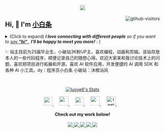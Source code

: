 <h1 align="center"> <a href="https://sunguoqi.com/"> <img src="https://readme-typing-svg.herokuapp.com/?lines=console.log(%22Hello%2C%20World!%22);祝您今天愉快!&center=true&size=27"> </a> </h1>
<a href="https://github.com/luoye6/computer-vision-in-action">
    <img align="right" src="https://komarev.com/ghpvc/?username=luoye6&label=Visitors&color=red&style=flat&logo=github" alt="gtihub-visitors" />
</a>
 
## Hi, 👋  I'm <a href="https://luoye6.github.io/">小白条</a>
 
<details><summary>(Click to expand) <em><b>I love connecting with different people</b> so if you want to <a href="https://luoye6.github.io/" >say <b>"hi" </b></a>, <b>I'll be happy to meet you more!</b> : )</em></summary>
 
<!--my introduction start-->
1) 勤奋
2) 快速学习者
3) 充满好奇
---
</details>
  
  ✨ 站主目前为25届毕业生，小破站3K粉UP主，喜欢编程，动画和剪辑。该站存放本人的一些代码程序，顺便记录自己的随想心得。欢迎大家来和我讨论技术上的问题，喜欢把项目进行拓展和开源，喜欢 AI 软件应用，开发便捷的 AI 调用 SDK 和各种 AI 小工具。dy：程序员小白条 小破站：沐橙浴风
 
 
<!--my introduction end -->
 
<br>
 
<p align="center">
  <a href="https://github.com/luoye6" class="rich-diff-level-one">
    <img src="https://github-readme-stats.vercel.app/api?username=luoye6&title_color=333&text_color=777" alt="luoye6's Stats" >
    <!-- &hide=issues
    <img src="https://github-readme-stats.vercel.app/api?username=luoye6&hide=issues&title_color=333&text_color=777" alt="luoye6's Stats" >
    -->
  </a>
</p>
 
<p align="center">
  <a href= "http://xxx.xiaobaitiao.club/project/weixin.png" target="_blank" alt="WeChat" title="WeChat">
    <img src="https://img.icons8.com/ios-filled/50/000000/weixing.png" width="28px"/>
  </a>
  &emsp;
 
  <a href="https://space.bilibili.com/259188222?spm_id_from=333.934.0.0" target="_blank" alt="Bilibili" title="Bilibili">
    <img src="https://user-images.githubusercontent.com/29084184/166415345-91925d37-c66f-448f-8d75-c8355fe0b692.png" width="30px"/>
  </a>
  &emsp;
  <a href= "https://luoye6.github.io/" target="_blank" alt="个人博客" title="个人博客">
    <img src="https://img1.baidu.com/it/u=975844215,1172636629&fm=253&fmt=auto?w=800&h=800" width="28px"/>
  </a>
  &emsp;
      <a href="https://blog.csdn.net/qq_67358181?type=blog" target="_blank" alt="CSDN" title="CSDN">
    <img src="https://img.icons8.com/material/48/000000/csdn.png" width="30px"/>
  </a>
  &emsp;
    <a href="https://leetcode.cn/u/luo-xie-wu-qing/">
<img src="https://leetcode.com/favicon-32x32.png" alt="leetcode" width="30" height="30"/>
  </a>
    &emsp;
  <br><br>
  <strong>Check out my work below!</strong>
  <br><br>
  <a href="https://github.com/luoye6">
    <img src="https://badges.strrl.dev/visits/luoye6/luoye6?style=flat-square&color=black&logo=github">
  </a>
  <a href="https://github.com/luoye6">
    <img src="https://badges.strrl.dev/years/luoye6?style=flat-square&color=black&logo=github">
  </a>
  <a href="https://github.com/luoye6?tab=repositories">
    <img src="https://badges.strrl.dev/repos/luoye6?style=flat-square&color=black&logo=github">
  </a>
  <a href="https://gist.github.com/luoye6">
    <img src="https://badges.strrl.dev/gists/luoye6?style=flat-square&color=black&logo=github">
  </a>
  <a href="https://github.com/luoye6">
    <img src="https://badges.strrl.dev/commits/monthly/luoye6?style=flat-square&color=black&logo=github">
  </a>
</p>
 
<h2></h2>


